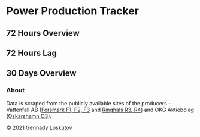 # Power Production Tracker

## 72 Hours Overview

<div id="html1" markdown="0">
<div id="day3" markdown="0"></div>

<script type="text/javascript" markdown="0">
  var spec3 = "graph3.json";
  var opt = { actions: {export: true, source: false, compiled: false, editor: false}};
  vegaEmbed('#day3', spec3, opt).then(function(result) {
    // Access the Vega view instance (https://vega.github.io/vega/docs/api/view/) as result.view
  }).catch(console.error);
</script></div>

## 72 Hours Lag

<div id="html2" markdown="0">
<div id="dayLag" markdown="0"></div>

<script type="text/javascript" markdown="0">
  var specLag = "graphLag.json";
  var opt = { actions: {export: true, source: false, compiled: false, editor: false}};
  vegaEmbed('#dayLag', specLag, opt).then(function(result) {
    // Access the Vega view instance (https://vega.github.io/vega/docs/api/view/) as result.view
  }).catch(console.error);
</script></div>

## 30 Days Overview

<div id="html3" markdown="0">
<div id="month1" markdown="0"></div>

<script type="text/javascript" markdown="0">
  var spec30 = "graph30.json";
  vegaEmbed('#month1', spec30, opt).then(function(result) {
    // Access the Vega view instance (https://vega.github.io/vega/docs/api/view/) as result.view
  }).catch(console.error);
</script></div>

### About

Data is scraped from the publicly available sites of the producers - Vattenfall AB ([Forsmark F1, F2, F3](https://group.vattenfall.com/se/var-verksamhet/forsmark) and [Ringhals R3, R4](https://group.vattenfall.com/se/var-verksamhet/ringhals)) and OKG Aktiebolag ([Oskarshamn O3](https://www.okg.se/en)).

&copy; 2021 [Gennady Loskutov](https://twitter.com/binxs_se)

